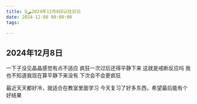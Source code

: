 ```yaml
---
title: G🛹2024年12月8日以往日记
date: 2024-12-08 00:00:00
tags:

---
```


## 2024年12月8日
一下子没见晶晶感觉有点不适应
疯狂一次过后还得平静下来
这就是戒断反应吗
我也不知道我现在算平静下来没有
下次会不会更疯狂

最近天天都好冷，就适合在教室里面学习
今天复习了好多东西，希望最后能有个好结果